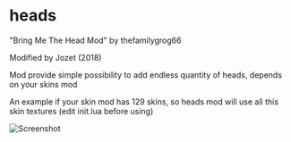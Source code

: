 # heads

"Bring Me The Head Mod" by thefamilygrog66

Modified by Jozet (2018)

Mod provide simple possibility to add endless quantity of heads, depends on your skins mod

An example if your skin mod has 129 skins, so heads mod will use all this skin textures (edit init.lua before using) 


![Screenshot](https://image.ibb.co/guehhK/ezgif_5_142d423071_min.gif)
